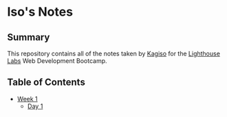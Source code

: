 # Iso's Notes
## Summary 

This repository contains all of the notes taken by [Kagiso](https://github.com/KagisoMashigo) for the [Lighthouse Labs](https://www.lighthouselabs.ca/en) Web Development Bootcamp.

## Table of Contents
* [Week 1](/Week_1)
    * [Day 1](/Week_1/Day_1)